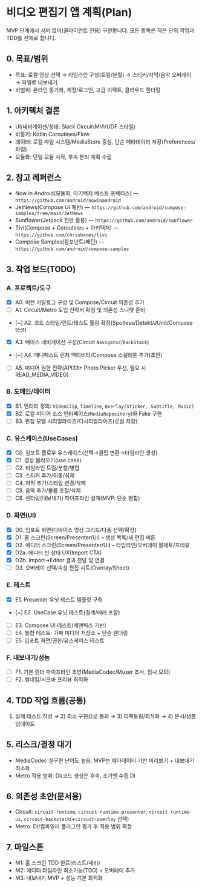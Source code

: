 # 비디오 편집기 앱 계획(Plan)

MVP 단계에서 서버 없이(클라이언트 전용) 구현합니다. 모든 항목은 작은 단위 작업과 TDD를 전제로 합니다.

## 0. 목표/범위
- 목표: 로컬 영상 선택 → 타임라인 구성(트림/분할) → 스티커/자막/음악 오버레이 → 파일로 내보내기
- 비범위: 온라인 동기화, 계정/로그인, 고급 이펙트, 클라우드 렌더링

## 1. 아키텍처 결론
- UI/네비게이션/상태: Slack Circuit(MVI/UDF 스타일)
- 비동기: Kotlin Coroutines/Flow
- 데이터: 로컬 파일 시스템/MediaStore 중심, 단순 메타데이터 저장(Preferences/파일)
- 모듈화: 단일 모듈 시작, 후속 분리 계획 수립

## 2. 참고 레퍼런스
- Now in Android(모듈화, 아키텍처 베스트 프랙티스) — `https://github.com/android/nowinandroid`
- JetNews(Compose UI 패턴) — `https://github.com/android/compose-samples/tree/main/JetNews`
- Sunflower(Jetpack 전반 활용) — `https://github.com/android/sunflower`
- Tivi(Compose + Coroutines + 아키텍처) — `https://github.com/chrisbanes/tivi`
- Compose Samples(컴포넌트/패턴) — `https://github.com/android/compose-samples`

## 3. 작업 보드(TODO)

### A. 프로젝트/도구
- [x] A0. 버전 카탈로그 구성 및 Compose/Circuit 의존성 추가
- [ ] A1. Circuit/Metro 도입 전략서 확정 및 의존성 스니펫 준비
- [~] A2. 코드 스타일/린트/테스트 툴링 확정(Spotless/Detekt/JUnit/Compose test)
- [x] A3. 베이스 네비게이션 구성(Circuit `Navigator`/`BackStack`)
- [~] A4. 매니페스트 런처 액티비티/Compose 스켈레톤 추가(초안)
- [ ] A5. 미디어 권한 전략(API33+ Photo Picker 우선, 필요 시 READ_MEDIA_VIDEO)

### B. 도메인/데이터
- [x] B1. 엔티티 정의: `VideoClip`, `Timeline`, `Overlay(Sticker, Subtitle, Music)`
- [x] B2. 로컬 미디어 소스 인터페이스(`MediaRepository`)와 Fake 구현
- [ ] B3. 편집 모델 시리얼라이즈/디시리얼라이즈(로컬 저장)

### C. 유스케이스(UseCases)
- [x] C0. 임포트 플로우 유스케이스(선택→클립 변환→타임라인 생성)
- [x] C1. 영상 불러오기(use case)
- [ ] C2. 타임라인 트림/분할/병합
- [ ] C3. 스티커 추가/이동/삭제
- [ ] C4. 자막 추가/스타일 변경/삭제
- [ ] C5. 음악 추가/볼륨 조절/삭제
- [ ] C6. 렌더링(내보내기) 파이프라인 설계(MVP: 단순 병합)

### D. 화면(UI)
- [x] D0. 임포트 화면(디바이스 영상 그리드/다중 선택/확정)
- [x] D1. 홈 스크린(Screen/Presenter/Ui) – 생성 목록/새 편집 버튼
- [x] D2. 에디터 스크린(Screen/Presenter/Ui) – 타임라인/오버레이 팔레트/프리뷰
- [x] D2a. 에디터 빈 상태 UX(Import CTA)
- [x] D2b. Import→Editor 결과 전달 및 연결
- [ ] D3. 오버레이 선택/속성 편집 시트(Overlay/Sheet)

### E. 테스트
- [x] E1. Presenter 유닛 테스트 템플릿 구축
- [~] E2. UseCase 유닛 테스트(경계/에러 포함)
- [ ] E3. Compose UI 테스트(세맨틱스 기반)
- [ ] E4. 통합 테스트: 가짜 미디어 저장소 + 단순 렌더링
- [ ] E5. 임포트 화면/권한/유스케이스 테스트

### F. 내보내기/성능
- [ ] F1. 기본 렌더 파이프라인 초안(MediaCodec/Muxer 조사, 임시 모의)
- [ ] F2. 썸네일/시크바 프리뷰 최적화

## 4. TDD 작업 흐름(공통)
1) 실패 테스트 작성 → 2) 최소 구현으로 통과 → 3) 리팩토링/최적화 → 4) 문서/샘플 업데이트

## 5. 리스크/결정 대기
- MediaCodec 실구현 난이도 높음: MVP는 메타데이터 기반 미리보기 + 내보내기 최소화
- Metro 적용 범위: DI/코드 생성은 후속, 초기엔 수동 DI

## 6. 의존성 초안(문서용)
- Circuit: `circuit-runtime`, `circuit-runtime-presenter`, `circuit-runtime-ui`, `circuit-backstack`(+`circuit-overlay` 선택)
- Metro: DI/컴파일러 플러그인 평가 후 적용 범위 확정

## 7. 마일스톤
- M1: 홈 스크린 TDD 완료(리스트/네비)
- M2: 에디터 타임라인 최소기능(TDD) + 오버레이 추가
- M3: 내보내기 MVP + 성능 기본 최적화
